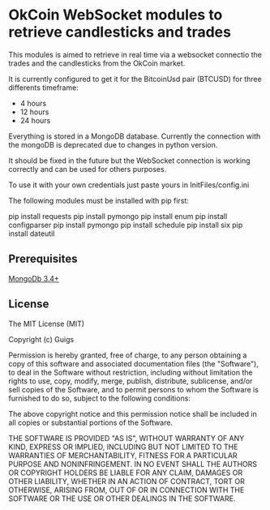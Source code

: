OkCoin WebSocket modules to retrieve candlesticks and trades
=======================

This modules is aimed to retrieve in real time via a websocket connectio the trades and the candlesticks from the OkCoin market.

It is currently configured to get it for the BitcoinUsd pair (BTCUSD) for three differents timeframe:
- 4 hours
- 12 hours
- 24 hours

Everything is stored in a MongoDB database. Currently the connection with the mongoDB is deprecated due to changes in python version.

It should be fixed in the future but the WebSocket connection is working correctly and can be used for others purposes.

To use it with your own credentials just paste yours in InitFiles/config.ini

The following modules must be installed with pip first:

pip install requests
pip install pymongo
pip install enum
pip install configparser
pip install pymongo
pip install schedule
pip install six
pip install dateutil

Prerequisites
-------------

[MongoDb 3.4+](https://docs.mongodb.com/manual/installation/)


License
-------

The MIT License (MIT)

Copyright (c) Guigs

Permission is hereby granted, free of charge, to any person obtaining a copy of this software and associated documentation files (the "Software"), to deal in the Software without restriction, including without limitation the rights to use, copy, modify, merge, publish, distribute, sublicense, and/or sell copies of the Software, and to permit persons to whom the Software is furnished to do so, subject to the following conditions:

The above copyright notice and this permission notice shall be included in all copies or substantial portions of the Software.

THE SOFTWARE IS PROVIDED "AS IS", WITHOUT WARRANTY OF ANY KIND, EXPRESS OR IMPLIED, INCLUDING BUT NOT LIMITED TO THE WARRANTIES OF MERCHANTABILITY, FITNESS FOR A PARTICULAR PURPOSE AND NONINFRINGEMENT. IN NO EVENT SHALL THE AUTHORS OR COPYRIGHT HOLDERS BE LIABLE FOR ANY CLAIM, DAMAGES OR OTHER LIABILITY, WHETHER IN AN ACTION OF CONTRACT, TORT OR OTHERWISE, ARISING FROM, OUT OF OR IN CONNECTION WITH THE SOFTWARE OR THE USE OR OTHER DEALINGS IN THE SOFTWARE.
